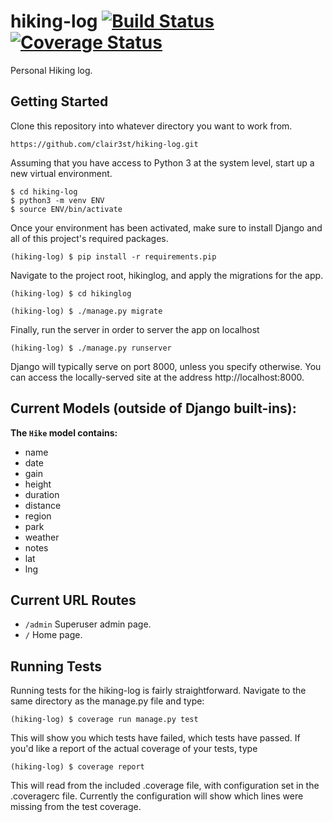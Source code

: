 # hiking-log [![Build Status](https://travis-ci.org/clair3st/hiking-log.svg?branch=master)](https://travis-ci.org/clair3st/hiking-log) [![Coverage Status](https://coveralls.io/repos/github/clair3st/hiking-log/badge.svg)](https://coveralls.io/github/clair3st/hiking-log)
Personal Hiking log.

## Getting Started

Clone this repository into whatever directory you want to work from.
```
https://github.com/clair3st/hiking-log.git
```
Assuming that you have access to Python 3 at the system level, start up a new virtual environment.
```
$ cd hiking-log
$ python3 -m venv ENV
$ source ENV/bin/activate
```
Once your environment has been activated, make sure to install Django and all of this project's required packages.
```
(hiking-log) $ pip install -r requirements.pip
```
Navigate to the project root, hikinglog, and apply the migrations for the app.
```
(hiking-log) $ cd hikinglog

(hiking-log) $ ./manage.py migrate
```
Finally, run the server in order to server the app on localhost
```
(hiking-log) $ ./manage.py runserver
```
Django will typically serve on port 8000, unless you specify otherwise. You can access the locally-served site at the address http://localhost:8000.


## Current Models (outside of Django built-ins):

**The `Hike` model contains:**
- name
- date
- gain
- height
- duration
- distance
- region
- park
- weather
- notes
- lat
- lng

## Current URL Routes

- `/admin` Superuser admin page.
- `/` Home page.

## Running Tests

Running tests for the hiking-log is fairly straightforward. Navigate to the same directory as the manage.py file and type:
```
(hiking-log) $ coverage run manage.py test
```
This will show you which tests have failed, which tests have passed. If you'd like a report of the actual coverage of your tests, type
```
(hiking-log) $ coverage report
```
This will read from the included .coverage file, with configuration set in the .coveragerc file. Currently the configuration will show which lines were missing from the test coverage.